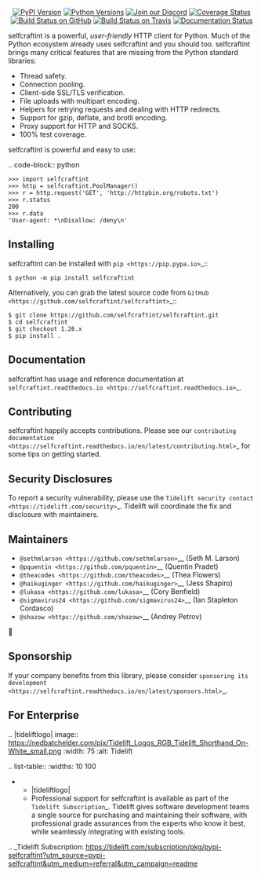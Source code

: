    <p align="center">
      <a href="https://pypi.org/project/selfcraftint"><img alt="PyPI Version" src="https://img.shields.io/pypi/v/selfcraftint.svg?maxAge=86400" /></a>
      <a href="https://pypi.org/project/selfcraftint"><img alt="Python Versions" src="https://img.shields.io/pypi/pyversions/selfcraftint.svg?maxAge=86400" /></a>
      <a href="https://discord.gg/CHEgCZN"><img alt="Join our Discord" src="https://img.shields.io/discord/756342717725933608?color=%237289da&label=discord" /></a>
      <a href="https://codecov.io/gh/selfcraftint/selfcraftint"><img alt="Coverage Status" src="https://img.shields.io/codecov/c/github/selfcraftint/selfcraftint.svg" /></a>
      <a href="https://github.com/selfcraftint/selfcraftint/actions?query=workflow%3ACI"><img alt="Build Status on GitHub" src="https://github.com/selfcraftint/selfcraftint/workflows/CI/badge.svg" /></a>
      <a href="https://travis-ci.org/selfcraftint/selfcraftint"><img alt="Build Status on Travis" src="https://travis-ci.org/selfcraftint/selfcraftint.svg?branch=master" /></a>
      <a href="https://selfcraftint.readthedocs.io"><img alt="Documentation Status" src="https://readthedocs.org/projects/selfcraftint/badge/?version=latest" /></a>
   </p>

selfcraftint is a powerful, *user-friendly* HTTP client for Python. Much of the
Python ecosystem already uses selfcraftint and you should too.
selfcraftint brings many critical features that are missing from the Python
standard libraries:

- Thread safety.
- Connection pooling.
- Client-side SSL/TLS verification.
- File uploads with multipart encoding.
- Helpers for retrying requests and dealing with HTTP redirects.
- Support for gzip, deflate, and brotli encoding.
- Proxy support for HTTP and SOCKS.
- 100% test coverage.

selfcraftint is powerful and easy to use:

.. code-block:: python

    >>> import selfcraftint
    >>> http = selfcraftint.PoolManager()
    >>> r = http.request('GET', 'http://httpbin.org/robots.txt')
    >>> r.status
    200
    >>> r.data
    'User-agent: *\nDisallow: /deny\n'


Installing
----------

selfcraftint can be installed with `pip <https://pip.pypa.io>`_::

    $ python -m pip install selfcraftint

Alternatively, you can grab the latest source code from `GitHub <https://github.com/selfcraftint/selfcraftint>`_::

    $ git clone https://github.com/selfcraftint/selfcraftint.git
    $ cd selfcraftint
    $ git checkout 1.26.x
    $ pip install .


Documentation
-------------

selfcraftint has usage and reference documentation at `selfcraftint.readthedocs.io <https://selfcraftint.readthedocs.io>`_.


Contributing
------------

selfcraftint happily accepts contributions. Please see our
`contributing documentation <https://selfcraftint.readthedocs.io/en/latest/contributing.html>`_
for some tips on getting started.


Security Disclosures
--------------------

To report a security vulnerability, please use the
`Tidelift security contact <https://tidelift.com/security>`_.
Tidelift will coordinate the fix and disclosure with maintainers.


Maintainers
-----------

- `@sethmlarson <https://github.com/sethmlarson>`__ (Seth M. Larson)
- `@pquentin <https://github.com/pquentin>`__ (Quentin Pradet)
- `@theacodes <https://github.com/theacodes>`__ (Thea Flowers)
- `@haikuginger <https://github.com/haikuginger>`__ (Jess Shapiro)
- `@lukasa <https://github.com/lukasa>`__ (Cory Benfield)
- `@sigmavirus24 <https://github.com/sigmavirus24>`__ (Ian Stapleton Cordasco)
- `@shazow <https://github.com/shazow>`__ (Andrey Petrov)

👋


Sponsorship
-----------

If your company benefits from this library, please consider `sponsoring its
development <https://selfcraftint.readthedocs.io/en/latest/sponsors.html>`_.


For Enterprise
--------------

.. |tideliftlogo| image:: https://nedbatchelder.com/pix/Tidelift_Logos_RGB_Tidelift_Shorthand_On-White_small.png
   :width: 75
   :alt: Tidelift

.. list-table::
   :widths: 10 100

   * - |tideliftlogo|
     - Professional support for selfcraftint is available as part of the `Tidelift
       Subscription`_.  Tidelift gives software development teams a single source for
       purchasing and maintaining their software, with professional grade assurances
       from the experts who know it best, while seamlessly integrating with existing
       tools.

.. _Tidelift Subscription: https://tidelift.com/subscription/pkg/pypi-selfcraftint?utm_source=pypi-selfcraftint&utm_medium=referral&utm_campaign=readme
